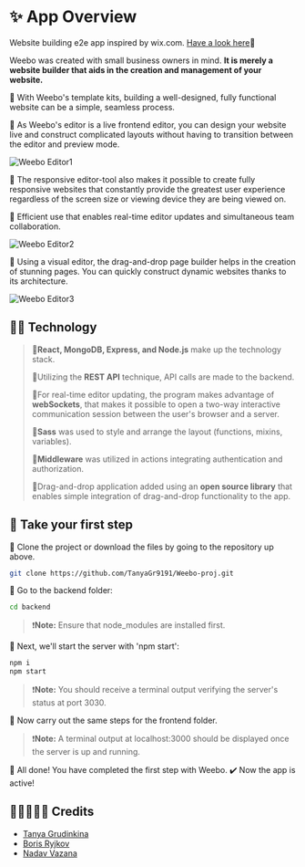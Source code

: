 # ✨ App Overview

Website building e2e app inspired by wix.com. [Have a look here](https://weebo-proj.onrender.com/)🚩

Weebo was created with small business owners in mind. **It is merely a website builder that aids in the creation and management of your website.**

📌 With Weebo's template kits, building a well-designed, fully functional website can be a simple, seamless process.

📌 As Weebo's editor is a live frontend editor, you can design your website live and construct complicated layouts without having to transition between the editor and preview mode. 

![Weebo Editor1](https://res.cloudinary.com/dxwlsxl5s/image/upload/v1670663658/tnwgurqnqp8qamdebvt3.jpg)

📌 The responsive editor-tool also makes it possible to create fully responsive websites that constantly provide the greatest user experience regardless of the screen size or viewing device they are being viewed on.

📌 Efficient use that enables real-time editor updates and simultaneous team collaboration.

![Weebo Editor2](https://res.cloudinary.com/dxwlsxl5s/image/upload/v1670664324/aq1lzjazjcng81kj37af.jpg)

📌 Using a visual editor, the drag-and-drop page builder helps in the creation of stunning pages. You can quickly construct dynamic websites thanks to its architecture.

![Weebo Editor3](https://res.cloudinary.com/dxwlsxl5s/image/upload/v1670668357/bwn9ch0azaerjgof9nvs.jpg)

## 👩‍💻 Technology

>🔸**React, MongoDB, Express, and Node.js** make up the technology stack. 
>
>🔸Utilizing the **REST API** technique, API calls are made to the backend. 
>
>🔸For real-time editor updating, the program makes advantage of **webSockets**, that makes it possible to open a two-way interactive communication session between the user's browser and a server.
>
>🔸**Sass** was used to style and arrange the layout (functions, mixins, variables).
>
>🔸**Middleware** was utilized in actions integrating authentication and authorization.
>
>🔸Drag-and-drop application added using an **open source library** that enables simple integration of drag-and-drop functionality to the app.

## 🐣 Take your first step

🔹 Clone the project or download the files by going to the repository up above.

```sh
git clone https://github.com/TanyaGr9191/Weebo-proj.git
```
🔹 Go to the backend folder:
```sh
cd backend
```

>❗**Note:** Ensure that node_modules are installed first.

🔹 Next, we'll start the server with 'npm start':
```sh
npm i
npm start
```
>❗**Note:** You should receive a terminal output verifying the server's status at port 3030.

🔹 Now carry out the same steps for the frontend folder.

>❗**Note:** A terminal output at localhost:3000 should be displayed once the server is up and running.

👏 All done! You have completed the first step with Weebo. 
✔️ Now the app is active!

## 🧍‍♂️🧍🧍‍♀️ Credits

- [Tanya Grudinkina](https://github.com/TanyaGr9191)
- [Boris Ryjkov](https://github.com/BorisRy)
- [Nadav Vazana](https://github.com/NadavVazana)
